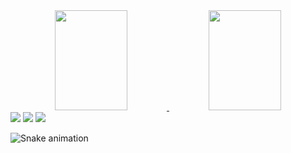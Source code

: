 <div align="center">
  <a href="https://github.com/fabriciotrinndade">
  <img height="160em" img width="48%" src="https://github-readme-stats.vercel.app/api?username=fabriciotrinndade&show_icons=true&theme=dark&include_all_commits=true&count_private=true"/>
  <img height="160em" img width="48%" src="https://github-readme-stats.vercel.app/api/top-langs/?username=fabriciotrinndade&layout=compact&langs_count=7&theme=dark"/>
</div>
  
<div> 
  <a href="https://instagram.com/fabriciotrinndade" target="_blank"><img src="https://img.shields.io/badge/-Instagram-000000?style=for-the-badge&logo=instagram&logoColor=white" target="_blank"></a>
  <a href = "mailto:fabriciotrindade@gmail.com"><img src="https://img.shields.io/badge/Gmail-D14836?style=for-the-badge&logo=gmail&logoColor=white" target="_blank"></a>
  <a href="https://www.linkedin.com/in/fabricio-trindade" target="_blank"><img src="https://img.shields.io/badge/-LinkedIn-%230077B5?style=for-the-badge&logo=linkedin&logoColor=white" target="_blank"></a> 
 
  ![Snake animation](https://github.com/fabriciotrinndade/fabriciotrinndade/blob/output/github-contribution-grid-snake.svg)
 
  </div>
